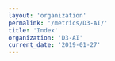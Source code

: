 ```yaml
---
layout: 'organization'
permalink: '/metrics/D3-AI/'
title: 'Index'
organization: 'D3-AI'
current_date: '2019-01-27'
---
```

